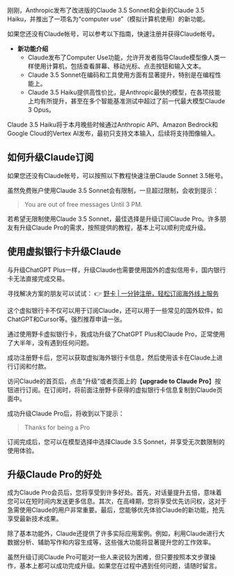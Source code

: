 刚刚，Anthropic发布了改进版的Claude 3.5 Sonnet和全新的Claude 3.5 Haiku，并推出了一项名为“computer use”（模拟计算机使用）的新功能。

如果您还没有Claude帐号，可以参考以下指南，快速注册并获得Claude帐号。

- **新功能介绍**
  - Claude发布了Computer Use功能，允许开发者指导Claude模型像人类一样使用计算机，包括查看屏幕、移动光标、点击按钮和输入文本。
  - Claude 3.5 Sonnet在编码和工具使用方面有显著提升，特别是在编程性能上。
  - Claude 3.5 Haiku提供高性价比，是Anthropic最快的模型，在各项技能上均有所提升，甚至在多个智能基准测试中超过了前一代最大模型Claude 3 Opus。

Claude 3.5 Haiku将于本月晚些时候通过Anthropic API、Amazon Bedrock和Google Cloud的Vertex AI发布，最初只支持文本输入，后续将支持图像输入。

## 如何升级Claude订阅

如果您还没有Claude帐号，可以按照以下教程快速注册Claude Sonnet 3.5帐号。

虽然免费账户使用Claude 3.5 Sonnet会有限制，一旦超过限制，会收到提示：
> You are out of free messages Until 3 PM.

若希望无限制使用Claude 3.5 Sonnet，最佳选择是升级订阅Claude Pro。许多朋友有升级Claude Pro的需求，按照提供的教程，基本上可以顺利完成升级。

## 使用虚拟银行卡升级Claude

与升级ChatGPT Plus一样，升级Claude也需要使用国外的虚拟信用卡，国内银行卡无法直接完成交易。

寻找解决方案的朋友可以试试：
👉 [野卡 | 一分钟注册，轻松订阅海外线上服务](https://bit.ly/bewildcard)

这个虚拟银行卡不仅可以用于订阅Claude，还可以用于一些常见的国外软件，如ChatGPT和Cursor等。强烈推荐申请一张。

通过使用野卡虚拟银行卡，我成功升级了ChatGPT Plus和Claude Pro，正常使用了大半年，没有遇到任何问题。

成功注册野卡后，您可以获取虚拟海外银行卡信息，然后使用该卡在Claude上进行订阅和付款。

访问Claude的首页后，点击“升级”或者页面上的【**upgrade to Claude Pro**】按钮进行订阅。在订阅时，将前面注册野卡获得的虚拟银行卡信息复制到Claude页面中。

成功升级Claude Pro后，将收到以下提示：
> Thanks for being a Pro

订阅完成后，您可以在模型选择中选择Claude 3.5 Sonnet，并享受无次数限制的使用体验。

## 升级Claude Pro的好处

成为Claude Pro会员后，您将享受到许多好处。首先，对话量提升五倍，意味着您可以在短时间内发送更多信息。其次，在高峰期，您将享受优先访问权，这对于急需使用Claude的用户非常重要。最后，您能够优先体验Claude的新功能，抢先享受最新技术成果。

除了基本功能外，Claude还提供了许多实际应用案例。例如，利用Claude进行大数据分析、辅助写作和内容生成等，这些强大功能将显著提升您的工作效率。

虽然升级订阅Claude Pro可能对一些人来说较为困难，但只要按照本文步骤操作，基本上都可以成功完成升级。如果您在过程中遇到任何问题，请随时留言。